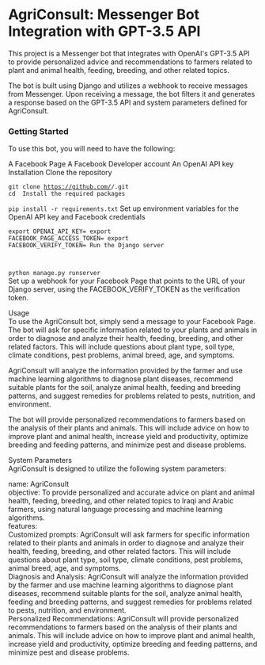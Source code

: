 <h1> AgriConsult: Messenger Bot Integration with GPT-3.5 API </h1> 
This project is a Messenger bot that integrates with OpenAI's GPT-3.5 API to provide personalized advice and recommendations to farmers related to plant and animal health, feeding, breeding, and other related topics.

The bot is built using Django and utilizes a webhook to receive messages from Messenger. Upon receiving a message, the bot filters it and generates a response based on the GPT-3.5 API and system parameters defined for AgriConsult.

<h3>Getting Started</h3>
To use this bot, you will need to have the following:

A Facebook Page
A Facebook Developer account
An OpenAI API key
Installation
Clone the repository



<code>git clone https://github.com/<username>/<repo-name>.git
cd <repo-name>
Install the required packages</code>


<code>pip install -r requirements.txt</code>
Set up environment variables for the OpenAI API key and Facebook credentials


<code>export OPENAI_API_KEY=<your-api-key>
export FACEBOOK_PAGE_ACCESS_TOKEN=<your-page-access-token>
export FACEBOOK_VERIFY_TOKEN=<your-verify-token>
Run the Django server


python manage.py runserver</code> <br>
Set up a webhook for your Facebook Page that points to the URL of your Django server, using the FACEBOOK_VERIFY_TOKEN as the verification token.

Usage <br>
To use the AgriConsult bot, simply send a message to your Facebook Page. The bot will ask for specific information related to your plants and animals in order to diagnose and analyze their health, feeding, breeding, and other related factors. This will include questions about plant type, soil type, climate conditions, pest problems, animal breed, age, and symptoms.

AgriConsult will analyze the information provided by the farmer and use machine learning algorithms to diagnose plant diseases, recommend suitable plants for the soil, analyze animal health, feeding and breeding patterns, and suggest remedies for problems related to pests, nutrition, and environment.

The bot will provide personalized recommendations to farmers based on the analysis of their plants and animals. This will include advice on how to improve plant and animal health, increase yield and productivity, optimize breeding and feeding patterns, and minimize pest and disease problems.

System Parameters<br>
AgriConsult is designed to utilize the following system parameters:

name: AgriConsult<br>
objective: To provide personalized and accurate advice on plant and animal health, feeding, breeding, and other related topics to Iraqi and Arabic farmers, using natural language processing and machine learning algorithms.
<br>features:
<br>Customized prompts: AgriConsult will ask farmers for specific information related to their plants and animals in order to diagnose and analyze their health, feeding, breeding, and other related factors. This will include questions about plant type, soil type, climate conditions, pest problems, animal breed, age, and symptoms.
<br>Diagnosis and Analysis: AgriConsult will analyze the information provided by the farmer and use machine learning algorithms to diagnose plant diseases, recommend suitable plants for the soil, analyze animal health, feeding and breeding patterns, and suggest remedies for problems related to pests, nutrition, and environment.
<br>Personalized Recommendations: AgriConsult will provide personalized recommendations to farmers based on the analysis of their plants and animals. This will include advice on how to improve plant and animal health, increase yield and productivity, optimize breeding and feeding patterns, and minimize pest and disease problems.

